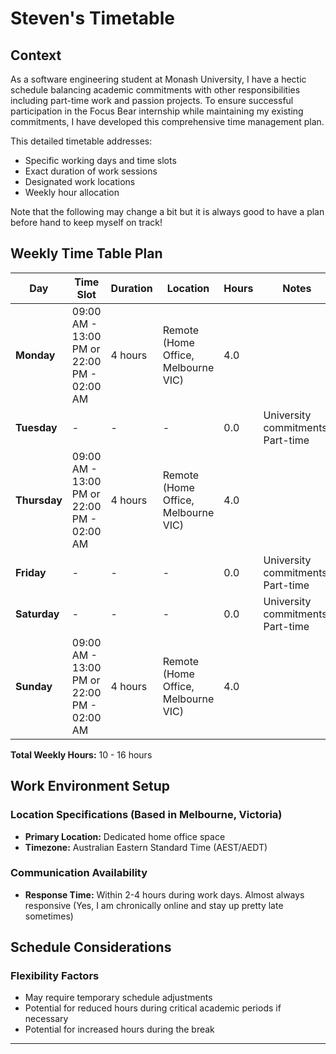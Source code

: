 # Steven's Timetable

## Context

As a software engineering student at Monash University, I have a hectic schedule balancing academic commitments with other responsibilities including part-time work and passion projects. To ensure successful participation in the Focus Bear internship while maintaining my existing commitments, I have developed this comprehensive time management plan.

This detailed timetable addresses:

- Specific working days and time slots
- Exact duration of work sessions
- Designated work locations
- Weekly hour allocation

Note that the following may change a bit but it is always good to have a plan before hand to keep myself on track!

## Weekly Time Table Plan

| Day | Time Slot | Duration | Location | Hours | Notes |
|-----|-----------|----------|----------|-------|-------|
| **Monday** | 09:00 AM - 13:00 PM or 22:00 PM - 02:00 AM | 4 hours | Remote (Home Office, Melbourne VIC) | 4.0 | |
| **Tuesday** | - | - | - | 0.0 | University commitments/ Part-time |
| **Thursday** | 09:00 AM - 13:00 PM or 22:00 PM - 02:00 AM | 4 hours | Remote (Home Office, Melbourne VIC) | 4.0 ||
| **Friday** | - | - | - | 0.0 | University commitments/ Part-time |
| **Saturday** | - | - | - | 0.0 | University commitments/ Part-time |
| **Sunday** | 09:00 AM - 13:00 PM or 22:00 PM - 02:00 AM | 4 hours | Remote (Home Office, Melbourne VIC) | 4.0 ||

**Total Weekly Hours:** 10 - 16 hours

## Work Environment Setup

### Location Specifications (Based in Melbourne, Victoria)

- **Primary Location:** Dedicated home office space
- **Timezone:** Australian Eastern Standard Time (AEST/AEDT)

### Communication Availability

- **Response Time:** Within 2-4 hours during work days. Almost always responsive (Yes, I am chronically online and stay up pretty late sometimes)

## Schedule Considerations

### Flexibility Factors

- May require temporary schedule adjustments
- Potential for reduced hours during critical academic periods if necessary
- Potential for increased hours during the break

---
